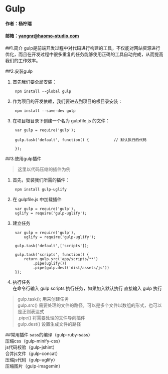 # Gulp

#### 作者：杨柠瑞

#### 邮箱：yangnr@haomo-studio.com



##1.简介
gulp是前端开发过程中对代码进行构建的工具，不仅能对网站资源进行优化，而且在开发过程中很多重复的任务能够使用正确的工具自动完成，从而提高我们的工作效率。

##2.安装gulp
1. 首先我们要全局安装：  

		npm install --global gulp

2. 作为项目的开发依赖，我们要进去到项目的根目录安装：  

		npm install --save-dev gulp

3. 在项目根目录下创建一个名为 gulpfile.js 的文件：

		var gulp = require('gulp');
		
		gulp.task('default', function() {			// 默认执行的代码
		
		}); 
		 
##3.使用gulp插件  
> 这里以代码压缩的插件为例  

1. 首先，安装我们所需的插件：  

		npm install gulp-uglify
		
2. 在 gulpfile.js 中加载插件  

		var gulp = require('gulp'),
		uglify = require('gulp-uglify');
3. 建立任务

		var gulp = require('gulp'),
			uglify = require('gulp-uglify');  
			
		gulp.task('default',['scripts']);
		
		gulp.task('scripts', function() {
			return gulp.src('app/scripts/**')
    			.pipe(uglify())
    			.pipe(gulp.dest('dist/assets/js'))
		});
4. 执行任务  
	在命令行输入 gulp scripts 执行任务，如果加入默认执行 直接输入 gulp 执行

> gulp.task();	用来创建任务  
> gulp.src()	需要处理的文件的路径，可以是多个文件以数组的形式，也可以是正则表达式  
> .pipe()	将需要处理的文件导向插件  
> gulp.dest()		设置生成文件的路径


##常用插件
sass的编译（gulp-ruby-sass）  
压缩css（gulp-minify-css）   
js代码校验（gulp-jshint）  
合并js文件（gulp-concat）  
压缩js代码（gulp-uglify）  
压缩图片（gulp-imagemin）  

	